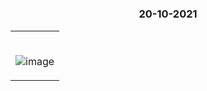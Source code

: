 #

### <p align="center"> 20-10-2021 </p>

<table>
	<tr>
		 <td>


</br>
	

![image](https://user-images.githubusercontent.com/76246106/138049022-973f10ea-b5cc-4884-ad21-9273d1b538cb.png)

       
</table>

</br> 
